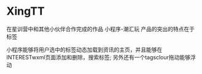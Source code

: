 # XingTT
在星训营中和其他小伙伴合作完成的作品 小程序-潮汇玩 产品的突出的特点在于标签 

小程序能够将用户选中的标签动态加载到资讯的主页，并且能够在INTERESTwxml页面添加和删除，搜索标签;
另外还有一个tagsclour拖动能够浮动
